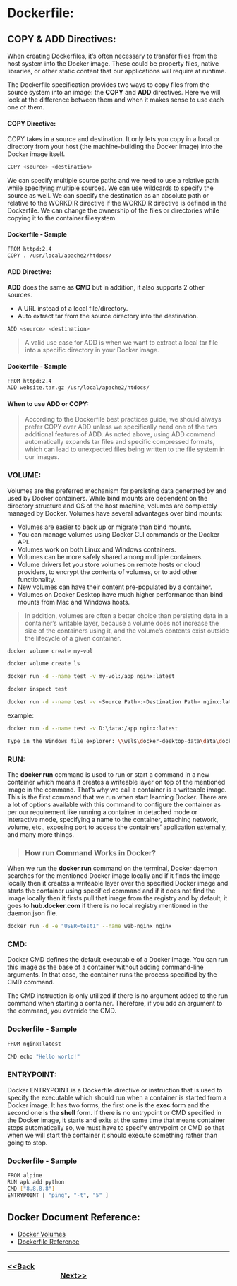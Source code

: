 # Dockerfile:

## COPY & ADD Directives:

When creating Dockerfiles, it’s often necessary to transfer files from the host system into the Docker image. These could be property files, native libraries, or other static content that our applications will require at runtime.

The Dockerfile specification provides two ways to copy files from the source system into an image: the **COPY** and **ADD** directives.
Here we will look at the difference between them and when it makes sense to use each one of them.

#### **COPY Directive:**
COPY takes in a source and destination. It only lets you copy in a local or directory from your host (the machine-building the Docker image) into the Docker image itself.
```bash
COPY <source> <destination>
```
We can specify multiple source paths and we need to use a relative path while specifying multiple sources. We can use wildcards to specify the source as well. We can specify the destination as an absolute path or relative to the WORKDIR directive if the WORKDIR directive is defined in the Dockerfile. We can change the ownership of the files or directories while copying it to the container filesystem.

#### Dockerfile - Sample
```bash
FROM httpd:2.4
COPY . /usr/local/apache2/htdocs/
```

#### **ADD Directive:**

**ADD**  does the same as **CMD** but in addition, it also supports 2 other sources. 

- A URL instead of a local file/directory.
- Auto extract tar from the source directory into the destination.

```bash
ADD <source> <destination>
```
> A valid use case for ADD is when we want to extract a local tar file into a specific directory in your Docker image.

#### Dockerfile - Sample
```bash
FROM httpd:2.4
ADD website.tar.gz /usr/local/apache2/htdocs/
```

#### When to use **ADD** or **COPY**: 
> According to the Dockerfile best practices guide, we should always prefer COPY over ADD unless we specifically need one of the two additional features of ADD. As noted above, using ADD command automatically expands tar files and specific compressed formats, which can lead to unexpected files being written to the file system in our images.

### **VOLUME:**
Volumes are the preferred mechanism for persisting data generated by and used by Docker containers. While bind mounts are dependent on the directory structure and OS of the host machine, volumes are completely managed by Docker. Volumes have several advantages over bind mounts:

- Volumes are easier to back up or migrate than bind mounts.
- You can manage volumes using Docker CLI commands or the Docker API.
- Volumes work on both Linux and Windows containers.
- Volumes can be more safely shared among multiple containers.
- Volume drivers let you store volumes on remote hosts or cloud providers, to encrypt the contents of volumes, or to add other functionality.
- New volumes can have their content pre-populated by a container.
- Volumes on Docker Desktop have much higher performance than bind mounts from Mac and Windows hosts.

> In addition, volumes are often a better choice than persisting data in a container’s writable layer, because a volume does not increase the size of the containers using it, and the volume’s contents exist outside the lifecycle of a given container.

```bash
docker volume create my-vol
```
```bash
docker volume create ls
```
```bash
docker run -d --name test -v my-vol:/app nginx:latest
```
```bash
docker inspect test
```
```bash
docker run -d --name test -v <Source Path>:<Destination Path> nginx:latest
```
example:
```bash
docker run -d --name test -v D:\data:/app nginx:latest
```
```bash
Type in the Windows file explorer: \\wsl$\docker-desktop-data\data\docker\volumes
```
### **RUN:**
The **docker run** command is used to run or start a command in a new container which means it creates a writeable layer on top of the mentioned image in the command. That’s why we call a container is a writeable image. This is the first command that we run when start learning Docker. There are a lot of options available with this command to configure the container as per our requirement like running a container in detached mode or interactive mode, specifying a name to the container, attaching network, volume, etc., exposing port to access the containers’ application externally, and many more things.

> ### How run Command Works in Docker?
When we run the **docker run** command on the terminal, Docker daemon searches for the mentioned Docker image locally and if it finds the image locally then it creates a writeable layer over the specified Docker image and starts the container using specified command and if it does not find the image locally then it firsts pull that image from the registry and by default, it goes to **hub.docker.com** if there is no local registry mentioned in the daemon.json file.
```bash
docker run -d -e "USER=test1" --name web-nginx nginx
```
### **CMD:**
Docker CMD defines the default executable of a Docker image. You can run this image as the base of a container without adding command-line arguments. In that case, the container runs the process specified by the CMD command.

The CMD instruction is only utilized if there is no argument added to the run command when starting a container. Therefore, if you add an argument to the command, you override the CMD.

### Dockerfile - Sample
```bash
FROM nginx:latest

CMD echo "Hello world!"
```

### **ENTRYPOINT:**

Docker ENTRYPOINT is a Dockerfile directive or instruction that is used to specify the executable which should run when a container is started from a Docker image. It has two forms, the first one is the **exec** form and the second one is the **shell** form. If there is no entrypoint or CMD specified in the Docker image, it starts and exits at the same time that means container stops automatically so, we must have to specify entrypoint or CMD so that when we will start the container it should execute something rather than going to stop.

### Dockerfile - Sample
```bash
FROM alpine
RUN apk add python
CMD ["8.8.8.8"]
ENTRYPOINT [ "ping", "-t", "5" ] 
```

## Docker Document Reference:
- [Docker Volumes](https://docs.docker.com/storage/)
- [Dockerfile Reference](https://docs.docker.com/engine/reference/builder/)

---

### [<<Back](https://github.com/ihorizonsr/docker-basics/tree/main/docker-container) &nbsp; &nbsp; &nbsp; &nbsp; &nbsp; &nbsp; &nbsp; &nbsp; &nbsp; &nbsp; &nbsp; &nbsp; &nbsp; &nbsp; &nbsp; &nbsp; &nbsp; &nbsp; &nbsp; &nbsp; &nbsp; &nbsp; &nbsp; &nbsp; &nbsp; &nbsp; &nbsp; &nbsp; &nbsp; &nbsp; &nbsp; &nbsp; &nbsp; &nbsp; &nbsp; &nbsp; &nbsp; &nbsp; &nbsp; &nbsp; &nbsp; &nbsp; &nbsp; &nbsp; &nbsp; &nbsp; &nbsp; &nbsp; &nbsp; &nbsp; &nbsp; &nbsp; &nbsp; &nbsp; &nbsp; &nbsp; &nbsp; &nbsp; &nbsp; &nbsp; &nbsp; &nbsp; &nbsp; &nbsp; &nbsp; &nbsp; &nbsp; &nbsp; &nbsp; &nbsp; &nbsp; &nbsp; &nbsp;[Next>>](https://github.com/ihorizonsr/docker-basics/tree/main/docker-registry)